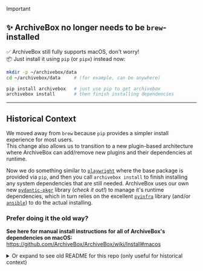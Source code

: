 > [!IMPORTANT]
> ## ✨ ArchiveBox no longer needs to be `brew`-installed
>
> ✅ ArchiveBox still fully supports macOS, don't worry!  
> 📦 Just install it using `pip` (or `pipx`) instead now:
> ```bash
> mkdir -p ~/archivebox/data
> cd ~/archivebox/data     # (for example, can be anywhere)
>
> pip install archivebox   # just use pip to get archivebox
> archivebox install       # then finish installing dependencies
> ```

---

## Historical Context

We moved away from `brew` because `pip` provides a simpler install experience for most users.  
This change also allows us to transition to a new plugin-based architecture where ArchiveBox can add/remove new plugins and their dependencies at runtime.

Now we do something similar to [`playwright`](https://playwright.dev/python/docs/browsers#install-browsers) where the base package is provided via `pip`,
and then you call `archivebox install` to finish installing any system dependencies that are still needed. ArchiveBox uses our own new [`pydantic-pkgr`](https://github.com/ArchiveBox/pydantic-pkgr) library (*check it out!*) to manage
it's runtime dependencies, which in turn relies on the excellent [`pyinfra`](https://pyinfra.com/) library (and/or [`ansible`](https://ansible.readthedocs.io/)) to do the actual installing.

### Prefer doing it the old way?

**See here for manual install instructions for all of ArchiveBox's dependencies on macOS:**  
https://github.com/ArchiveBox/ArchiveBox/wiki/Install#macos

<details>
<summary>Or expand to see old README for this repo (only useful for historical context)</summary>

## ~~Quickstart~~

```bash
# 🧙‍♀️ ✨ the magic incantation
brew tap archivebox/archivebox
brew install archivebox

# sometimes brew is few minor versions behind latest version, upgrade to latest with pip
pip install --upgrade --ignore-installed archivebox yt-dlp playwright

# make sure you have Chrome/Chromium in /Applications, or install it with playwright
playwright install --with-deps chromium

mkdir -p ~/archivebox/data && cd ~/archivebox/data  # data folder can be anywhere
archivebox init --setup
archivebox version
archivebox add 'https://example.com'
archivebox help
```

https://github.com/ArchiveBox/ArchiveBox/wiki/Install#option-c-bare-metal-setup

---

~~Tested on macOS >= 11. (Linux users should install via [`apt`/`deb`](https://launchpad.net/~archivebox/+archive/ubuntu/archivebox/+packages) or `pip` instead)~~


## ~~Development~~


~~Make sure you're in the main ArchiveBox repo folder first.~~
```bash
cd ArchiveBox/
git submodule update --init --recursive
git pull --recurse-submodules

# Install the package locally during testing
brew install --debug --verbose --interactive ./archivebox.rb
brew test-bot --tap=ArchiveBox/homebrew-archivebox archivebox/archivebox/archivebox

# Commit any changes to archivebox.rb, build the bottle and push to github
brew uninstall archivebox
brew untap archivebox/archivebox
# push the latest archivebox.rb to gitub, then install and bottle it from github
brew install --build-bottle archivebox
brew bottle archivebox
git add .
git commit -m "new release ✨"
git push origin main

# or use the script
./bin/build_brew.sh
./bin/release_brew.sh
```

</details>
